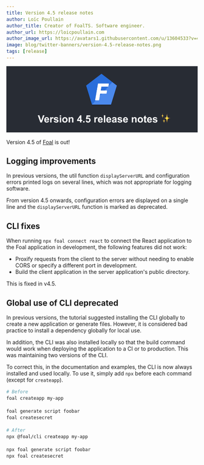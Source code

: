 ```yaml
---
title: Version 4.5 release notes
author: Loïc Poullain
author_title: Creator of FoalTS. Software engineer.
author_url: https://loicpoullain.com
author_image_url: https://avatars1.githubusercontent.com/u/13604533?v=4
image: blog/twitter-banners/version-4.5-release-notes.png
tags: [release]
---
```


![Banner](./assets/version-4.5-is-here/banner.png)

Version 4.5 of [Foal](https://foalts.org/) is out!

<!--truncate-->

## Logging improvements

In previous versions, the util function `displayServerURL` and configuration errors printed logs on several lines, which was not appropriate for logging software.

From version 4.5 onwards, configuration errors are displayed on a single line and the `displayServerURL` function is marked as deprecated.

## CLI fixes

When running `npx foal connect react` to connect the React application to the Foal application in development, the following features did not work:
- Proxify requests from the client to the server without needing to enable CORS or specify a different port in development.
- Build the client application in the server application's public directory.

This is fixed in v4.5.

## Global use of CLI deprecated

In previous versions, the tutorial suggested installing the CLI globally to create a new application or generate files. However, it is considered bad practice to install a dependency globally for local use.

In addition, the CLI was also installed locally so that the build command would work when deploying the application to a CI or to production. This was maintaining two versions of the CLI.

To correct this, in the documentation and examples, the CLI is now always installed and used locally. To use it, simply add `npx` before each command (except for `createapp`).

```bash
# Before
foal createapp my-app

foal generate script foobar
foal createsecret

# After
npx @foal/cli createapp my-app

npx foal generate script foobar
npx foal createsecret
```